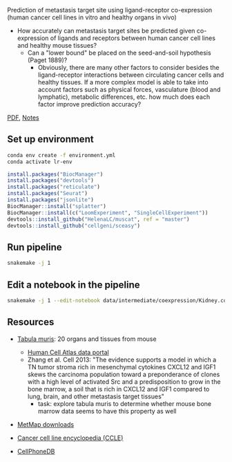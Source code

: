 Prediction of metastasis target site using ligand-receptor co-expression (human cancer cell lines in vitro and healthy organs in vivo)

- How accurately can metastasis target sites be predicted given co-expression of ligands and receptors between human cancer cell lines and healthy mouse tissues?
  - Can a "lower bound" be placed on the seed-and-soil hypothesis (Paget 1889)?
    - Obviously, there are many other factors to consider besides the ligand-receptor interactions between circulating cancer cells and healthy tissues. If a more complex model is able to take into account factors such as physical forces, vasculature (blood and lymphatic), metabolic differences, etc. how much does each factor improve prediction accuracy?

[PDF](https://github.com/keller-mark/lr/blob/gh-pages/main.pdf), [Notes](./NOTES.md)

## Set up environment

```sh
conda env create -f environment.yml
conda activate lr-env
```

```R
install.packages("BiocManager")
install.packages("devtools")
install.packages("reticulate")
install.packages("Seurat")
install.packages("jsonlite")
BiocManager::install("splatter")
BiocManager::install(c("LoomExperiment", "SingleCellExperiment"))
devtools::install_github("HelenaLC/muscat", ref = "master")
devtools::install_github("cellgeni/sceasy")
```

## Run pipeline

```sh
snakemake -j 1
```

## Edit a notebook in the pipeline

```sh
snakemake -j 1 --edit-notebook data/intermediate/coexpression/Kidney.coexpression.h5ad
```

## Resources

- [Tabula muris](https://tabula-muris.ds.czbiohub.org/): 20 organs and tissues from mouse
  - [Human Cell Atlas data portal](https://data.humancellatlas.org/explore/projects/e0009214-c0a0-4a7b-96e2-d6a83e966ce0/expression-matrices?catalog=dcp2)
  - Zhang et al. Cell 2013: "The evidence supports a model in which a TN tumor stroma rich in mesenchymal cytokines CXCL12 and IGF1 skews the carcinoma population toward a preponderance of clones with a high level of activated Src and a predisposition to grow in the bone marrow, a soil that is rich in CXCL12 and IGF1 compared to lung, brain, and other metastasis target tissues"
    - task: explore tabula muris to determine whether mouse bone marrow data seems to have this property as well

- [MetMap downloads](https://depmap.org/metmap/data/index.html)
- [Cancer cell line encyclopedia (CCLE)](https://portals.broadinstitute.org/ccle)
- [CellPhoneDB](https://www.cellphonedb.org/)

